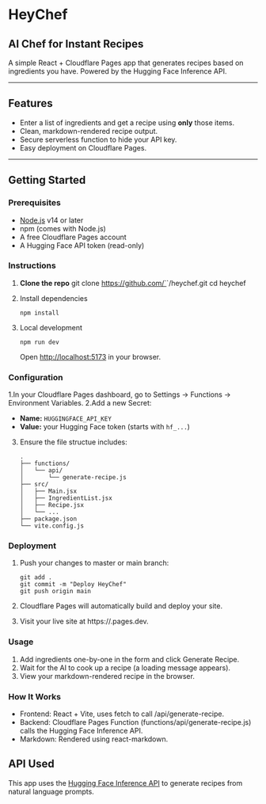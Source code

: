 # HeyChef

## AI Chef for Instant Recipes

A simple React + Cloudflare Pages app that generates recipes based on ingredients you have. Powered by the Hugging Face Inference API.

---

## Features

- Enter a list of ingredients and get a recipe using **only** those items.
- Clean, markdown-rendered recipe output.
- Secure serverless function to hide your API key.
- Easy deployment on Cloudflare Pages.

---

## Getting Started

### Prerequisites

- [Node.js](https://nodejs.org/) v14 or later
- npm (comes with Node.js)
- A free Cloudflare Pages account
- A Hugging Face API token (read-only)

### Instructions

1. **Clone the repo**
   git clone https://github.com/`<your-username>`/heychef.git
   cd heychef
2. Install dependencies

   `npm install`

3. Local development

   `npm run dev`

   Open [http://localhost:5173](http://localhost:5173) in your browser.

### Configuration

1.In your Cloudflare Pages dashboard, go to Settings → Functions → Environment Variables.
2.Add a new Secret:

- **Name:** `HUGGINGFACE_API_KEY`
- **Value:** your Hugging Face token (starts with `hf_...`)

3. Ensure the file structue includes:

   ```
   .
   ├── functions/
   │   └── api/
   │       └── generate-recipe.js
   ├── src/
   │   ├── Main.jsx
   │   ├── IngredientList.jsx
   │   ├── Recipe.jsx
   │   └── ...
   ├── package.json
   └── vite.config.js

   ```

### Deployment

1. Push your changes to master or main branch:

   ```
   git add .
   git commit -m "Deploy HeyChef"
   git push origin main

   ```

2. Cloudflare Pages will automatically build and deploy your site.
3. Visit your live site at https://<your-project>.pages.dev.

### Usage

1. Add ingredients one-by-one in the form and click Generate Recipe.
2. Wait for the AI to cook up a recipe (a loading message appears).
3. View your markdown-rendered recipe in the browser.

### How It Works

- Frontend: React + Vite, uses fetch to call /api/generate-recipe.
- Backend: Cloudflare Pages Function (functions/api/generate-recipe.js) calls the Hugging Face Inference API.
- Markdown: Rendered using react-markdown.

## API Used

This app uses the [Hugging Face Inference API](https://huggingface.co/inference-api) to generate recipes from natural language prompts.
